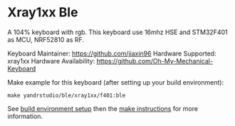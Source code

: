Xray1xx Ble
===

A 104% keyboard with rgb.
This keyboard use 16mhz HSE and STM32F401 as MCU, NRF52810 as RF.

Keyboard Maintainer: https://github.com/jiaxin96
Hardware Supported: xray1xx
Hardware Availability: https://github.com/Oh-My-Mechanical-Keyboard 

Make example for this keyboard (after setting up your build environment):

    make yandrstudio/ble/xray1xx/f401:ble

See [build environment setup](https://docs.qmk.fm/#/getting_started_build_tools) then the [make instructions](https://docs.qmk.fm/#/getting_started_make_guide) for more information.
